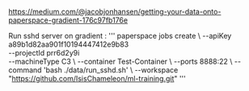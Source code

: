 https://medium.com/@jacobjonhansen/getting-your-data-onto-paperspace-gradient-176c97fb176e

Run sshd server on gradient :
''' paperspace jobs create \ 
      --apiKey a89b1d82aa901f10194447412e9b83 \
      --projectId prr6d2y9i \
      --machineType C3 \ 
      --container Test-Container \ 
      --ports 8888:22 \ 
      --command 'bash ./data/run_sshd.sh' \ 
      --workspace "https://github.com/IsisChameleon/ml-training.git" '''